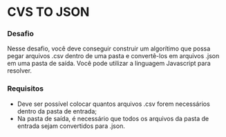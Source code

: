 # CVS TO JSON

### Desafio
Nesse desafio, você deve conseguir construir um algorítimo que possa pegar arquivos .csv dentro de uma pasta e convertê-los em arquivos .json em uma pasta de saída. 
Você pode utilizar a linguagem Javascript para resolver.

### Requisitos
- Deve ser possível colocar quantos arquivos .csv forem necessários dentro da pasta de entrada;
- Na pasta de saída, é necessário que todos os arquivos da pasta de entrada sejam convertidos para .json.
